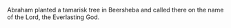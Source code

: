Abraham planted a tamarisk tree in Beersheba and called there on the name of the Lord, the Everlasting God.
